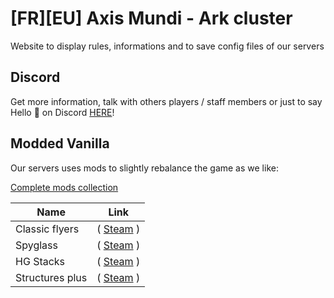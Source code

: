 # [FR][EU] Axis Mundi - Ark cluster

Website to display rules, informations and to save config files of our servers

## Discord

Get more information, talk with others players / staff members or just to say Hello :wave: on Discord [HERE](https://discord.gg/GYJMk7J)! 

## Modded Vanilla

Our servers uses mods to slightly rebalance the game as we like:

[Complete mods collection](https://steamcommunity.com/sharedfiles/filedetails/?id=2113358270)

| Name            | Link                                                                          |
|-----------------|-------------------------------------------------------------------------------|
| Classic flyers  | ( [Steam](https://steamcommunity.com/sharedfiles/filedetails/?id=895711211) ) |
| Spyglass        | ( [Steam](https://steamcommunity.com/sharedfiles/filedetails/?id=1808536179) )|
| HG Stacks       | ( [Steam](https://steamcommunity.com/sharedfiles/filedetails/?id=849372965) ) |
| Structures plus | ( [Steam](https://steamcommunity.com/sharedfiles/filedetails/?id=731604991) ) |



